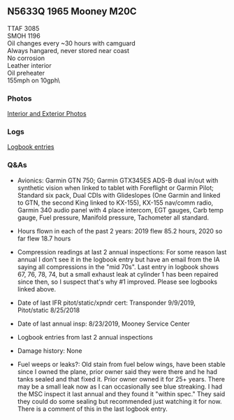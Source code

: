## N5633Q 1965 Mooney M20C

TTAF 3085 \
SMOH 1196\
Oil changes every ~30 hours with camguard\
Always hangared, never stored near coast\
No corrosion\
Leather interior\
Oil preheater\
155mph on 10gph\



### Photos

<a href="https://drive.google.com/drive/folders/1cq4hsn5N53gUUuoR9xaAgkH_wTXvydxg?usp=sharing" target="_blank">Interior and Exterior Photos</a>


### Logs

<a href="https://drive.google.com/drive/folders/1mpLyQCw3eCeUWq_6OkWgDk3FyAmdFrkr?usp=sharing" target="_blank">Logbook entries</a>


### Q&As

- Avionics: Garmin GTN 750; Garmin GTX345ES ADS-B dual in/out with synthetic vision when linked to tablet with Foreflight or Garmin Pilot; Standard six pack, Dual CDIs with Glideslopes (One Garmin and linked to GTN, the second King linked to KX-155), KX-155 nav/comm radio, Garmin 340 audio panel with 4 place intercom, EGT gauges, Carb temp gauge, Fuel pressure, Manifold pressure, Tachometer all standard.

- Hours flown in each of the past 2 years: 2019 flew 85.2 hours, 2020 so far flew 18.7 hours

- Compression readings at last 2 annual inspections: For some reason last annual I don't see it in the logbook entry but have an email from the IA saying all compressions in the "mid 70s". Last entry in logbook shows 67, 76, 78, 74, but a small exhaust leak at cylinder 1 has been repaired since then, so I suspect that's why #1 improved. Please see logbooks linked above.

- Date of last IFR pitot/static/xpndr cert: Transponder 9/9/2019, Pitot/static 8/25/2018

- Date of last annual insp: 8/23/2019, Mooney Service Center

- Logbook entries from last 2 annual inspections

- Damage history: None

- Fuel weeps or leaks?: Old stain from fuel below wings, have been stable since I owned the plane, prior owner said they were there and he had tanks sealed and that fixed it. Prior owner owned it for 25+ years. There may be a small leak now as I can occasionally see blue streaking. I had the MSC inspect it last annual and they found it "within spec." They said they could do some sealing but recommended just watching it for now. There is a comment of this in the last logbook entry.



